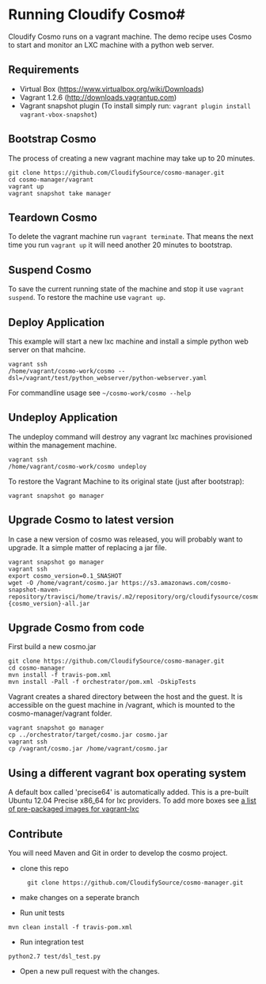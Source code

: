 # Running Cloudify Cosmo#

Cloudify Cosmo runs on a vagrant machine. 
The demo recipe uses Cosmo to start and monitor an LXC machine with a python web server. 

## Requirements ##

- Virtual Box (https://www.virtualbox.org/wiki/Downloads)
- Vagrant 1.2.6 (http://downloads.vagrantup.com)
- Vagrant snapshot plugin (To install simply run: `vagrant plugin install vagrant-vbox-snapshot`)

## Bootstrap Cosmo ##

The process of creating a new vagrant machine may take up to 20 minutes.

```
git clone https://github.com/CloudifySource/cosmo-manager.git
cd cosmo-manager/vagrant
vagrant up
vagrant snapshot take manager
```

## Teardown Cosmo ##
To delete the vagrant machine run `vagrant terminate`.
That means the next time you run `vagrant up` it will need another 20 minutes to bootstrap.

## Suspend Cosmo ##
To save the current running state of the machine and stop it use `vagrant suspend`.
To restore the machine use `vagrant up`.

## Deploy Application ##
This example will start a new lxc machine and install a simple python web server on that mahcine.
```
vagrant ssh
/home/vagrant/cosmo-work/cosmo --dsl=/vagrant/test/python_webserver/python-webserver.yaml
```

For commandline usage see `~/cosmo-work/cosmo --help`

## Undeploy Application ##

The undeploy command will destroy any vagrant lxc machines provisioned within the management machine.
```
vagrant ssh
/home/vagrant/cosmo-work/cosmo undeploy
```

To restore the Vagrant Machine to its original state (just after bootstrap):
```
vagrant snapshot go manager
```

## Upgrade Cosmo to latest version ##

In case a new version of cosmo was released, you will probably want to upgrade.
It a simple matter of replacing a jar file.

```
vagrant snapshot go manager
vagrant ssh
export cosmo_version=0.1_SNASHOT
wget -O /home/vagrant/cosmo.jar https://s3.amazonaws.com/cosmo-snapshot-maven-repository/travisci/home/travis/.m2/repository/org/cloudifysource/cosmo/orchestrator/{cosmo_version}/orchestrator-{cosmo_version}-all.jar
```

## Upgrade Cosmo from code ##

First build a new cosmo.jar
```
git clone https://github.com/CloudifySource/cosmo-manager.git
cd cosmo-manager
mvn install -f travis-pom.xml
mvn install -Pall -f orchestrator/pom.xml -DskipTests
```

Vagrant creates a shared directory between the host and the guest. It is accessible on the guest machine in /vagrant, which is mounted to the cosmo-manager/vagrant folder.

```
vagrant snapshot go manager
cp ../orchestrator/target/cosmo.jar cosmo.jar
vagrant ssh
cp /vagrant/cosmo.jar /home/vagrant/cosmo.jar
```

## Using a different vagrant box operating system ##
A default box called 'precise64' is automatically added.
This is a pre-built Ubuntu 12.04 Precise x86_64 for lxc providers.
To add more boxes see [a list of pre-packaged images for vagrant-lxc](https://github.com/fgrehm/vagrant-lxc/wiki/Base-boxes#available-boxes)


## Contribute ##

You will need Maven and Git in order to develop the cosmo project.

- clone this repo

        git clone https://github.com/CloudifySource/cosmo-manager.git

- make changes on a seperate branch

- Run unit tests

```
mvn clean install -f travis-pom.xml
```
    
- Run integration test

```
python2.7 test/dsl_test.py
```

- Open a new pull request with the changes.
